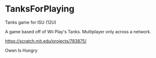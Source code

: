 # TanksForPlaying
Tanks game for ISU (12U)

A game based off of Wii Play's Tanks. Multiplayer only across a network.



https://scratch.mit.edu/projects/783875/

Owen Is Hungry
